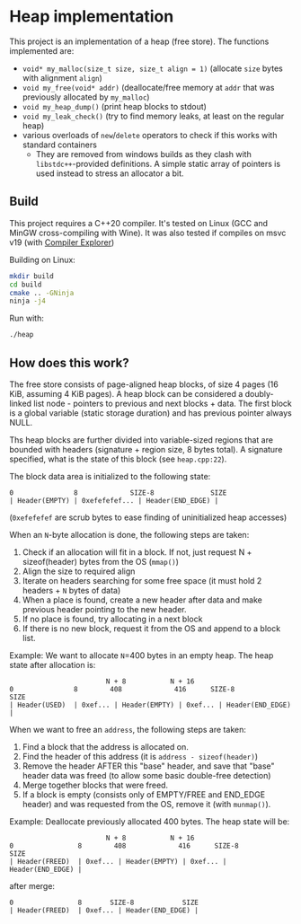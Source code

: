# Heap implementation

This project is an implementation of a heap (free store). The functions implemented are:
* `void* my_malloc(size_t size, size_t align = 1)` (allocate `size` bytes with alignment `align`)
* `void my_free(void* addr)` (deallocate/free memory at `addr` that was previously allocated by `my_malloc`)
* `void my_heap_dump()` (print heap blocks to stdout)
* `void my_leak_check()` (try to find memory leaks, at least on the regular heap)
* various overloads of `new`/`delete` operators to check if this works with standard containers
    * They are removed from windows builds as they clash with `libstdc++`-provided definitions. A simple static array of pointers is used instead to stress an allocator a bit.

## Build

This project requires a C++20 compiler. It's tested on Linux (GCC and MinGW cross-compiling with Wine). It was also tested if compiles on msvc v19 (with [Compiler Explorer](https://godbolt.org/z/EoGzb1aoc))

Building on Linux:
```sh
mkdir build
cd build
cmake .. -GNinja
ninja -j4
```
Run with:
```sh
./heap 
```

## How does this work?

The free store consists of page-aligned heap blocks, of size 4 pages (16 KiB, assuming 4 KiB pages). A heap block can be considered a doubly-linked list node - pointers to previous and next blocks + data. The first block is a global variable (static storage duration) and has previous pointer always NULL.

Ths heap blocks are further divided into variable-sized regions that are bounded with headers (signature + region size, 8 bytes total). A signature specified, what is the state of this block (see `heap.cpp:22`).

The block data area is initialized to the following state:
```
0               8             SIZE-8              SIZE
| Header(EMPTY) | 0xefefefef... | Header(END_EDGE) |
```
(`0xefefefef` are scrub bytes to ease finding of uninitialized heap accesses)

When an `N`-byte allocation is done, the following steps are taken:
1. Check if an allocation will fit in a block. If not, just request N + sizeof(header) bytes from the OS (`mmap()`)
2. Align the size to required align
3. Iterate on headers searching for some free space (it must hold 2 headers + `N` bytes of data)
4. When a place is found, create a new header after data and make previous header pointing to the new header.
5. If no place is found, try allocating in a next block
6. If there is no new block, request it from the OS and append to a block list.

Example: We want to allocate `N`=400 bytes in an empty heap. The heap state after allocation is:
```
                        N + 8           N + 16
0               8        408             416      SIZE-8            SIZE
| Header(USED)  | 0xef... | Header(EMPTY) | 0xef... | Header(END_EDGE) |
```

When we want to free an `address`, the following steps are taken:
1. Find a block that the address is allocated on.
2. Find the header of this address (it is `address - sizeof(header)`)
3. Remove the header AFTER this "base" header, and save that "base" header data was freed (to allow some basic double-free detection)
4. Merge together blocks that were freed.
5. If a block is empty (consists only of EMPTY/FREE and END_EDGE header) and was requested from the OS, remove it (with `munmap()`).

Example: Deallocate previously allocated 400 bytes. The heap state will be:
```
                        N + 8           N + 16
0                8        408             416      SIZE-8            SIZE
| Header(FREED)  | 0xef... | Header(EMPTY) | 0xef... | Header(END_EDGE) |
```
after merge:
```
0                8       SIZE-8            SIZE
| Header(FREED)  | 0xef... | Header(END_EDGE) |
```
